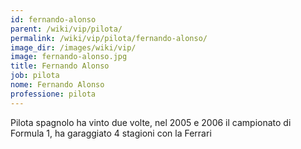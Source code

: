 ```yaml
---
id: fernando-alonso
parent: /wiki/vip/pilota/
permalink: /wiki/vip/pilota/fernando-alonso/
image_dir: /images/wiki/vip/
image: fernando-alonso.jpg
title: Fernando Alonso
job: pilota
nome: Fernando Alonso
professione: pilota
---
```

Pilota spagnolo ha vinto due volte, nel 2005 e 2006 il campionato di Formula 1, ha garaggiato 4 stagioni con la Ferrari